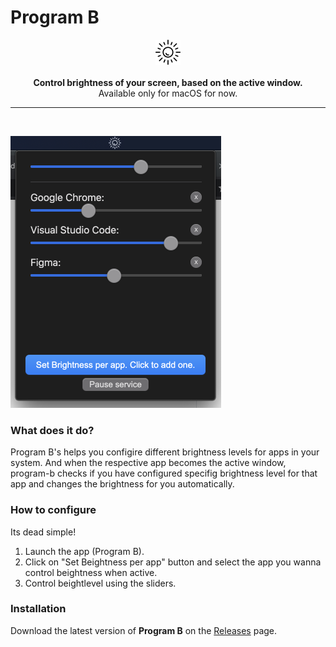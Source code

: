 # Program B
<p align="center">
  <img height="40px" src="screenshots/program-b-black.png" alt="brightness icon"/>
  <br><br>
  <b>Control brightness of your screen, based on the active window.</b><br>
  Available only for macOS for now.
</p>

------
<br>

![brightness icon](screenshots/program-b.png "Program B")

### What does it do?
Program B's helps you configire different brightness levels for apps in your system. And when the respective app becomes the active window, program-b checks if you have configured specifig brightness level for that app and changes the brightness for you automatically.

### How to configure
Its dead simple!
1. Launch the app (Program B).
2. Click on "Set Beightness per app" button and select the app you wanna control beightness when active.
3. Control beightlevel using the sliders.

### Installation
Download the latest version of **Program B** on the [Releases](https://github.com/MalayaliRobz/Program-B/releases) page.


